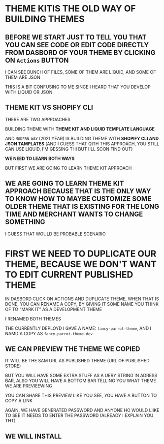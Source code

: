 # THEME KITIS THE OLD WAY OF BUILDING THEMES

## BEFORE WE START JUST TO TELL YOU THAT YOU CAN SEE CODE OR EDIT CODE DIRECTLY FROM DASBORD OF YOUR THEME BY CLICKING ON `Actions` BUTTON

I CAN SEE BUNCH OF FILES, SOME OF THEM ARE LIQUID, AND SOME OF THEM ARE JSON

THIS IS A BIT CONFUSING TO ME SINCE I HEARD THAT YOU DEVELOP WITH LIQUID OR JSON

## THEME KIT VS SHOPIFY CLI

THERE ARE TWO APPROACHES

BUILDING THEME WITH **THEME KIT AND LIQUID TEMPLATE LANGUAGE**

AND `MODERN WAY` (2021 YEAR) IS BUILDING THEME WITH **SHOPIFY CLI AND JSON TAMPLATES** (AND I GUESS THAT QITH THIS APPROACH, YOU STILL CAN USE LIQUID, I'M GESSING THI BUT I'LL SOON FIND OUT)

**WE NEED TO LEARN BOTH WAYS**

BUT FIRST WE ARE GOING TO LEARN THEME KIT APPROACH

## WE ARE GOING TO LEARN THEME KIT APPROACH BECAUSE THAT IS THE ONLY WAY TO KNOW HOW TO MAYBE CUSTOMIZE SOME OLDER THEME THAT IS EXISTING FOR THE LONG TIME AND MERCHANT WANTS TO CHANGE SOMETHING

I GUESS THAT WOULD BE PROBABLE SCENARIO

# FIRST WE NEED TO DUPLICATE OUR THEME, BECAUSE WE DON'T WANT TO EDIT CURRENT PUBLISHED THEME

IN DASBORD CLICK ON ACTIONS AND DUPLICATE THEME, WHEN THAT IS DONE, YOU CAN RENAME A COPY, BY GIVING IT SOME NAME YOU THINK OF TO "MARK IT" AS A DEVELOPMENT THEME

I RENAMED BOTH THEMES

THE CURRENTLY DEPLOYD I GAVE A NAME: `fancy-parrot-theme`, AND I NAMD A COPY AS `fancy-parrot-theme-dev`

## WE CAN PREVIEW THE THEME WE COPIED

IT WILL BE THE SAM URL AS PUBLISHED THEME (URL OF PUBLISHED STORE)

BUT YOU WILL HAVE SOME EXTRA STUFF AS A UERY STRING IN ADRESS BAR, ALSO YOU WILL HAVE A BOTTOM BAR TELLING YOU WHAT THEME WE ARE PREVIEEWING

YOU CAN SHARE THIS PREVIEW LIKE YOU SEE, YOU HAVE A BUTTON TO COPY A LINK

AGAIN, WE HAVE GENERATED PASSWORD AND ANYONE HO WOULD LIIKE TO SEE IT NEEDS TO ENTER THE PASSWORD (ALREADY I EXPLAIN YOU THT)

## WE WILL INSTALL 